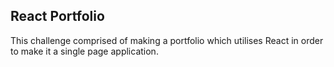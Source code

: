 ## React Portfolio

This challenge comprised of making a portfolio which utilises React in order to make it a single page application.